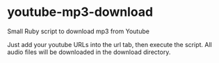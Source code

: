 youtube-mp3-download
====================

Small Ruby script to download mp3 from Youtube

Just add your youtube URLs into the url tab, then execute the script.
All audio files will be downloaded in the download directory.
